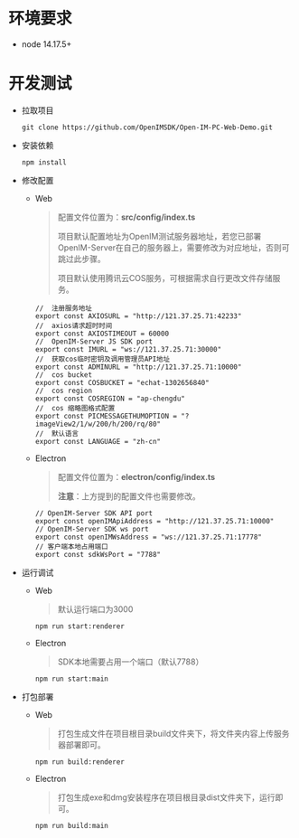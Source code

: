 # 环境要求

- node 14.17.5+



# 开发测试

- 拉取项目

  ```
  git clone https://github.com/OpenIMSDK/Open-IM-PC-Web-Demo.git
  ```

- 安装依赖

  ```
  npm install
  ```

- 修改配置

  - Web

    > 配置文件位置为：**src/config/index.ts**
    >
    > 项目默认配置地址为OpenIM测试服务器地址，若您已部署OpenIM-Server在自己的服务器上，需要修改为对应地址，否则可跳过此步骤。
    >
    > 项目默认使用腾讯云COS服务，可根据需求自行更改文件存储服务。
    
        //	注册服务地址
        export const AXIOSURL = "http://121.37.25.71:42233"
        //	axios请求超时时间
        export const AXIOSTIMEOUT = 60000
        //	OpenIM-Server JS SDK port
        export const IMURL = "ws://121.37.25.71:30000"
        //	获取cos临时密钥及调用管理员API地址
        export const ADMINURL = "http://121.37.25.71:10000"
        //	cos bucket
        export const COSBUCKET = "echat-1302656840"
        //	cos	region
        export const COSREGION = "ap-chengdu"
        //	cos 缩略图格式配置
        export const PICMESSAGETHUMOPTION = "?imageView2/1/w/200/h/200/rq/80"
        //	默认语言
        export const LANGUAGE = "zh-cn"
    
  - Electron
  
    > 配置文件位置为：**electron/config/index.ts**
    >
    > **注意**：上方提到的配置文件也需要修改。
    
        // OpenIM-Server SDK API port
        export const openIMApiAddress = "http://121.37.25.71:10000"
        // OpenIM-Server SDK ws port
        export const openIMWsAddress = "ws://121.37.25.71:17778"
        // 客户端本地占用端口
        export const sdkWsPort = "7788"
    
     
  
- 运行调试

  - Web

     > 默认运行端口为3000

      ```
      npm run start:renderer
      ```
  
  - Electron
  
     > SDK本地需要占用一个端口（默认7788）
    
      ```
      npm run start:main
      ```


- 打包部署

  - Web

    > 打包生成文件在项目根目录build文件夹下，将文件夹内容上传服务器部署即可。

    ```
    npm run build:renderer
    ```
  - Electron

    > 打包生成exe和dmg安装程序在项目根目录dist文件夹下，运行即可。

    ```
    npm run build:main
    ```

    